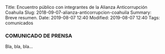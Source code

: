 Title: Encuentro público con integrantes de la Alianza Anticorrupción Coahuila
Slug: 2018-09-07-alianza-anticorrupcion-coahuila
Summary: Breve resumen.
Date: 2019-08-07 12:40
Modified: 2019-08-07 12:40
Tags: comunicados


### COMUNICADO DE PRENSA

Bla, bla, bla...
